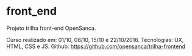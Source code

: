 # front_end
Projeto trilha front-end OpenSanca.

Curso realizado em: 01/10, 08/10, 15/10 e 22/10/2016.
Tecnologias: UX, HTML, CSS e JS.
Github: https://github.com/opensanca/trilha-frontend
